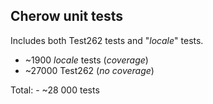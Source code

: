 ## Cherow unit tests

Includes both Test262 tests and "*locale*" tests.

- ~1900 *locale* tests (*coverage*)
- ~27000 Test262 (*no coverage*)

Total: - ~28 000 tests